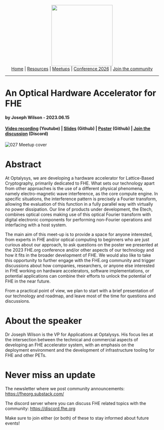 <!-- Main header navigation -->
<p align="center">
  <img width="200" src="https://user-images.githubusercontent.com/5758427/180978488-db825482-5a58-4c7c-9589-c494a6f0be04.png"><br/>
  <a href="https://fhe-org.github.io">Home</a> | <a href="https://fhe-org.github.io/resources">Resources</a> | <a href="https://fhe-org.github.io/meetups/">Meetups</a> | <a href="https://fhe-org.github.io/conferences/conference-2026/">Conference 2026</a> | <a href="https://fhe-org.github.io/community">Join the community</a>
</p>
<hr/>
<!-- /Main header navigation -->

# An Optical Hardware Accelerator for FHE
#### by Joseph Wilson - 2023.06.15
#### <a href="https://www.youtube.com/watch?v=a_c-KHpODCM&list=PLnbmMskCVh1chnSM8Jjy6Nk3IH6fpn7MM&index=1">Video recording</a> (Youtube) | <a href="https://github.com/FHE-org/fhe-org.github.io/files/11760639/Optalysys-FHEorgPresentation.pdf">Slides</a> (Github) | <a href="https://github.com/FHE-org/fhe-org.github.io/files/11686092/Poster_Optalysys.pdf">Poster</a> (Github) | <a href="https://discord.fhe.org">Join the discussion</a> (Discord)

![027 Meetup cover](https://github.com/FHE-org/fhe-org.github.io/assets/37557436/d9559f0a-d0d9-4a83-8350-9c3d66ca7118)

# Abstract

At Optalysys, we are developing a hardware accelerator for Lattice-Based Cryptography, primarily dedicated to FHE. What sets our technology apart from other approaches is the use of a different physical phenomena, namely electro-magnetic wave interference, as the core compute engine. In specific situations, the interference pattern is precisely a Fourier transform, allowing the evaluation of this function in a fully parallel way with virtually no power dissipation. Our line of products under development, the Etech, combines optical cores making use of this optical Fourier transform with digital electronic components for performing non-Fourier operations and interfacing with a host system.

The main aim of this meet-up is to provide a space for anyone interested, from experts in FHE and/or optical computing to beginners who are just curious about our approach, to ask questions on the poster we presented at the 2023 FHE.org conference and/or other aspects of our technology and how it fits in the broader development of FHE. We would also like to take this opportunity to further engage with the FHE.org community and trigger discussions about how companies, researchers, or anyone else interested in FHE working on hardware accelerators, software implementations, or potential applications can combine their efforts to unlock the potential of FHE in the near future.

From a practical point of view, we plan to start with a brief presentation of our technology and roadmap, and leave most of the time for questions and discussions.

# About the speaker

Dr Joseph Wilson is the VP for Applications at Optalysys. His focus lies at the intersection between the technical and commercial aspects of developing an FHE accelerator system, with an emphasis on the deployment environment and the development of infrastructure tooling for FHE and other PETs.

# Never miss an update

The newsletter where we post community announcements: https://fheorg.substack.com/

The discord server where you can discuss FHE related topics with the community: https://discord.fhe.org

Make sure to join either (or both) of these to stay informed about future events!
